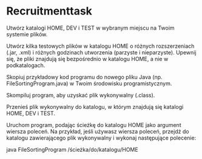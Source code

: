 # Recruitmenttask

Utwórz katalogi HOME, DEV i TEST w wybranym miejscu na Twoim systemie plików.

Utwórz kilka testowych plików w katalogu HOME o różnych rozszerzeniach (.jar, .xml) i różnych godzinach utworzenia (parzyste i nieparzyste). Upewnij się, że pliki znajdują się bezpośrednio w katalogu HOME, a nie w podkatalogach.

Skopiuj przykładowy kod programu do nowego pliku Java (np. FileSortingProgram.java) w Twoim środowisku programistycznym.

Skompiluj program, aby uzyskać plik wykonywalny (.class).

Przenieś plik wykonywalny do katalogu, w którym znajdują się katalogi HOME, DEV i TEST.

Uruchom program, podając ścieżkę do katalogu HOME jako argument wiersza poleceń. Na przykład, jeśli używasz wiersza poleceń, przejdź do katalogu zawierającego plik wykonywalny i wykonaj następujące polecenie:

java FileSortingProgram /ścieżka/do/katalogu/HOME
